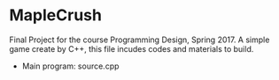 # MapleCrush
Final Project for the course Programming Design, Spring 2017.
A simple game create by C++, this file incudes codes and materials to build.

- Main program: source.cpp 
